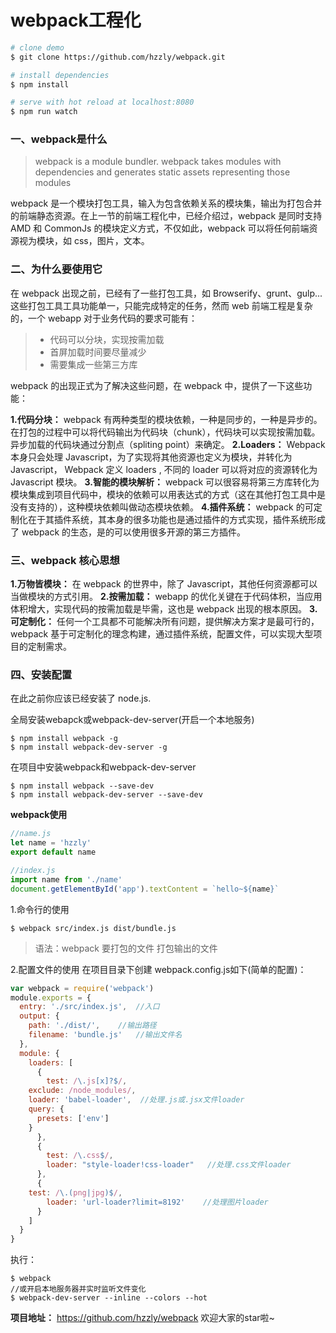 # webpack工程化
``` bash
# clone demo
$ git clone https://github.com/hzzly/webpack.git

# install dependencies
$ npm install

# serve with hot reload at localhost:8080
$ npm run watch

```
### 一、webpack是什么
>webpack is a module bundler. webpack takes modules with dependencies and generates static assets representing those modules

webpack 是一个模块打包工具，输入为包含依赖关系的模块集，输出为打包合并的前端静态资源。在上一节的前端工程化中，已经介绍过，webpack 是同时支持 AMD 和 CommonJs 的模块定义方式，不仅如此，webpack 可以将任何前端资源视为模块，如 css，图片，文本。

### 二、为什么要使用它

在 webpack 出现之前，已经有了一些打包工具，如 Browserify、grunt、gulp... 这些打包工具工具功能单一，只能完成特定的任务，然而 web 前端工程是复杂的，一个 webapp 对于业务代码的要求可能有：
> * 代码可以分块，实现按需加载
> * 首屏加载时间要尽量减少
> * 需要集成一些第三方库

webpack 的出现正式为了解决这些问题，在 webpack 中，提供了一下这些功能：

**1.代码分块：** webpack 有两种类型的模块依赖，一种是同步的，一种是异步的。在打包的过程中可以将代码输出为代码块（chunk），代码块可以实现按需加载。 异步加载的代码块通过分割点（spliting point）来确定。
**2.Loaders：** Webpack 本身只会处理 Javascript，为了实现将其他资源也定义为模块，并转化为 Javascript， Webpack 定义 loaders , 不同的 loader 可以将对应的资源转化为 Javascript 模块。
**3.智能的模块解析：** webpack 可以很容易将第三方库转化为模块集成到项目代码中，模块的依赖可以用表达式的方式（这在其他打包工具中是没有支持的），这种模块依赖叫做动态模块依赖。
**4.插件系统：** webpack 的可定制化在于其插件系统，其本身的很多功能也是通过插件的方式实现，插件系统形成了 webpack 的生态，是的可以使用很多开源的第三方插件。

### 三、webpack 核心思想
**1.万物皆模块：** 在 webpack 的世界中，除了 Javascript，其他任何资源都可以当做模块的方式引用。
**2.按需加载：** webapp 的优化关键在于代码体积，当应用体积增大，实现代码的按需加载是毕需，这也是 webpack 出现的根本原因。
**3.可定制化：** 任何一个工具都不可能解决所有问题，提供解决方案才是最可行的，webpack 基于可定制化的理念构建，通过插件系统，配置文件，可以实现大型项目的定制需求。

### 四、安装配置

在此之前你应该已经安装了 node.js.

全局安装webapck或webpack-dev-server(开启一个本地服务)
```Node
$ npm install webpack -g
$ npm install webpack-dev-server -g
```

在项目中安装webpack和webpack-dev-server
```Node
$ npm install webpack --save-dev
$ npm install webpack-dev-server --save-dev
```

**webpack使用**
```JavaScript
//name.js
let name = 'hzzly'
export default name

//index.js
import name from './name'
document.getElementById('app').textContent = `hello~${name}`
```
1.命令行的使用
```Node
$ webpack src/index.js dist/bundle.js
```
> 语法：webpack 要打包的文件 打包输出的文件

2.配置文件的使用
在项目目录下创建 webpack.config.js如下(简单的配置)：
```JavaScript
var webpack = require('webpack')
module.exports = {
  entry: './src/index.js',  //入口
  output: {
    path: './dist/',    //输出路径
    filename: 'bundle.js'   //输出文件名
  },
  module: {
	loaders: [
	  {
		test: /\.js[x]?$/,
	exclude: /node_modules/,
	loader: 'babel-loader',  //处理.js或.jsx文件loader
	query: {
	  presets: ['env']
	}
      },
      {
        test: /\.css$/,
        loader: "style-loader!css-loader"   //处理.css文件loader
      },
      {
	test: /\.(png|jpg)$/,
		loader: 'url-loader?limit=8192'    //处理图片loader
	  }
	]
  }
}
```
执行：
```Node
$ webpack
//或开启本地服务器并实时监听文件变化
$ webpack-dev-server --inline --colors --hot
```

**项目地址：** https://github.com/hzzly/webpack
欢迎大家的star啦~
